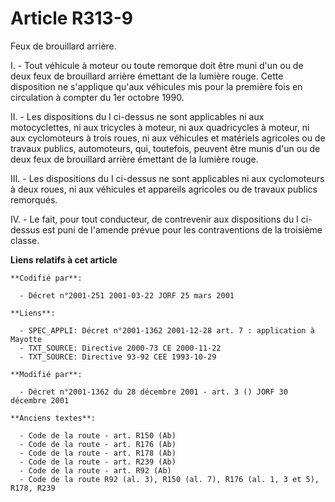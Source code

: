# Article R313-9

Feux de brouillard arrière.

I. - Tout véhicule à moteur ou toute remorque doit être muni d'un ou de deux feux de brouillard arrière émettant de la
lumière rouge. Cette disposition ne s'applique qu'aux véhicules mis pour la première fois en circulation à compter du 1er
octobre 1990.

II. - Les dispositions du I ci-dessus ne sont applicables ni aux motocyclettes, ni aux tricycles à moteur, ni aux
quadricycles à moteur, ni aux cyclomoteurs à trois roues, ni aux véhicules et matériels agricoles ou de travaux publics,
automoteurs, qui, toutefois, peuvent être munis d'un ou de deux feux de brouillard arrière émettant de la lumière rouge.

III. - Les dispositions du I ci-dessus ne sont applicables ni aux cyclomoteurs à deux roues, ni aux véhicules et appareils
agricoles ou de travaux publics remorqués.

IV. - Le fait, pour tout conducteur, de contrevenir aux dispositions du I ci-dessus est puni de l'amende prévue pour les
contraventions de la troisième classe.

**Liens relatifs à cet article**

	**Codifié par**:

	  - Décret n°2001-251 2001-03-22 JORF 25 mars 2001

	**Liens**:

	  - SPEC_APPLI: Décret n°2001-1362 2001-12-28 art. 7 : application à Mayotte
	  - TXT_SOURCE: Directive 2000-73 CE 2000-11-22
	  - TXT_SOURCE: Directive 93-92 CEE 1993-10-29

	**Modifié par**:

	  - Décret n°2001-1362 du 28 décembre 2001 - art. 3 () JORF 30 décembre 2001

	**Anciens textes**:

	  - Code de la route - art. R150 (Ab)
	  - Code de la route - art. R176 (Ab)
	  - Code de la route - art. R178 (Ab)
	  - Code de la route - art. R239 (Ab)
	  - Code de la route - art. R92 (Ab)
	  - Code de la route R92 (al. 3), R150 (al. 7), R176 (al. 1, 3 et 5), R178, R239
